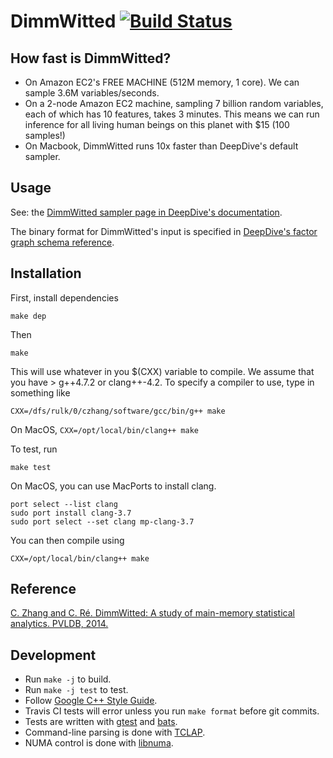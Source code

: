# DimmWitted [![Build Status](https://travis-ci.org/HazyResearch/sampler.svg?branch=master)](https://travis-ci.org/HazyResearch/sampler)

## How fast is DimmWitted?

  - On Amazon EC2's FREE MACHINE (512M memory, 1 core). We can sample 3.6M variables/seconds.
  - On a 2-node Amazon EC2 machine, sampling 7 billion random variables, each of which has 10 features, takes 3 minutes. This means we can run inference for all living human beings on this planet with $15 (100 samples!)
  - On Macbook, DimmWitted runs 10x faster than DeepDive's default sampler.

## Usage

See: the [DimmWitted sampler page in DeepDive's documentation](http://deepdive.stanford.edu/doc/basics/sampler.html).

The binary format for DimmWitted's input is specified in [DeepDive's factor graph schema reference](http://deepdive.stanford.edu/doc/advanced/factor_graph_schema.html).

## Installation

First, install dependencies

    make dep

Then

    make

This will use whatever in you $(CXX) variable to compile. We assume that you have > g++4.7.2 or clang++-4.2. To specify a compiler to use, type in something like

    CXX=/dfs/rulk/0/czhang/software/gcc/bin/g++ make

On MacOS, `CXX=/opt/local/bin/clang++ make`

To test, run

    make test

On MacOS, you can use MacPorts to install clang.

    port select --list clang
    sudo port install clang-3.7
    sudo port select --set clang mp-clang-3.7 

You can then compile using

    CXX=/opt/local/bin/clang++ make

## Reference

[C. Zhang and C. Ré. DimmWitted: A study of main-memory statistical analytics. PVLDB, 2014.](http://www.vldb.org/pvldb/vol7/p1283-zhang.pdf)


## Development

* Run `make -j` to build.
* Run `make -j test` to test.
* Follow [Google C++ Style Guide](https://google.github.io/styleguide/cppguide.html).
* Travis CI tests will error unless you run `make format` before git commits.
* Tests are written with [gtest](https://github.com/google/googletest) and [bats](https://github.com/sstephenson/bats).
* Command-line parsing is done with [TCLAP](http://tclap.sourceforge.net).
* NUMA control is done with [libnuma](http://oss.sgi.com/projects/libnuma/).
